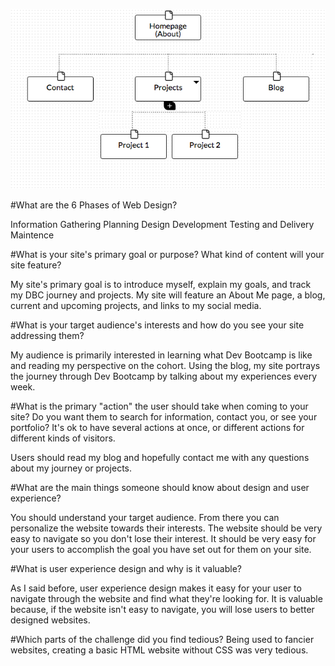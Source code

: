 ![Site Map](site-map.png)


#What are the 6 Phases of Web Design?

Information Gathering
Planning
Design
Development
Testing and Delivery
Maintence

#What is your site's primary goal or purpose? What kind of content will your site feature?

My site's primary goal is to introduce myself, explain my goals, and track my DBC journey and projects. My site will feature an About Me page, a blog, current and upcoming projects, and links to my social media.

#What is your target audience's interests and how do you see your site addressing them?

My audience is primarily interested in learning what Dev Bootcamp is like and reading my perspective on the cohort. Using the blog, my site portrays the journey through Dev Bootcamp by talking about my experiences every week.

#What is the primary "action" the user should take when coming to your site? Do you want them to search for information, contact you, or see your portfolio? It's ok to have several actions at once, or different actions for different kinds of visitors.

Users should read my blog and hopefully contact me with any questions about my journey or projects.

#What are the main things someone should know about design and user experience?

You should understand your target audience. From there you can personalize the website towards their interests. The website should be very easy to navigate so you don't lose their interest. It should be very easy for your users to accomplish the goal you have set out for them on your site.

#What is user experience design and why is it valuable?

As I said before, user experience design makes it easy for your user to navigate through the website and find what they're looking for. It is valuable because, if the website isn't easy to navigate, you will lose users to better designed websites.

#Which parts of the challenge did you find tedious?
Being used to fancier websites, creating a basic HTML website without CSS was very tedious.